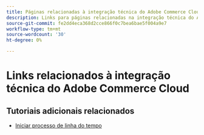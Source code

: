 ```yaml
---
title: Páginas relacionadas à integração técnica do Adobe Commerce Cloud
description: Links para páginas relacionadas na integração técnica do Adobe Commerce Cloud
source-git-commit: fe2dd4eca368d2cce866f0c7bea6bae5f004a9e7
workflow-type: tm+mt
source-wordcount: '30'
ht-degree: 0%

---
```


# Links relacionados à integração técnica do Adobe Commerce Cloud

## Tutoriais adicionais relacionados

- [Iniciar processo de linha do tempo](../cloud/launch-process-timeline.md)
